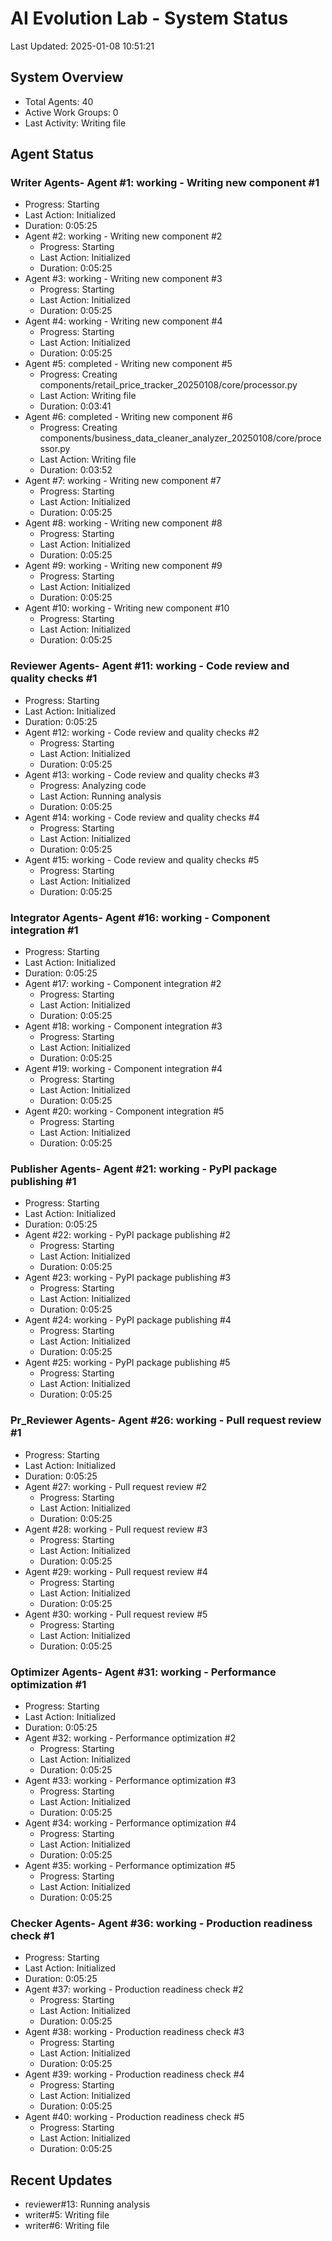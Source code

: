 # AI Evolution Lab - System Status
Last Updated: 2025-01-08 10:51:21

## System Overview
- Total Agents: 40
- Active Work Groups: 0
- Last Activity: Writing file

## Agent Status

### Writer Agents- Agent #1: working - Writing new component #1
  - Progress: Starting
  - Last Action: Initialized
  - Duration: 0:05:25
- Agent #2: working - Writing new component #2
  - Progress: Starting
  - Last Action: Initialized
  - Duration: 0:05:25
- Agent #3: working - Writing new component #3
  - Progress: Starting
  - Last Action: Initialized
  - Duration: 0:05:25
- Agent #4: working - Writing new component #4
  - Progress: Starting
  - Last Action: Initialized
  - Duration: 0:05:25
- Agent #5: completed - Writing new component #5
  - Progress: Creating components/retail_price_tracker_20250108/core/processor.py
  - Last Action: Writing file
  - Duration: 0:03:41
- Agent #6: completed - Writing new component #6
  - Progress: Creating components/business_data_cleaner_analyzer_20250108/core/processor.py
  - Last Action: Writing file
  - Duration: 0:03:52
- Agent #7: working - Writing new component #7
  - Progress: Starting
  - Last Action: Initialized
  - Duration: 0:05:25
- Agent #8: working - Writing new component #8
  - Progress: Starting
  - Last Action: Initialized
  - Duration: 0:05:25
- Agent #9: working - Writing new component #9
  - Progress: Starting
  - Last Action: Initialized
  - Duration: 0:05:25
- Agent #10: working - Writing new component #10
  - Progress: Starting
  - Last Action: Initialized
  - Duration: 0:05:25

### Reviewer Agents- Agent #11: working - Code review and quality checks #1
  - Progress: Starting
  - Last Action: Initialized
  - Duration: 0:05:25
- Agent #12: working - Code review and quality checks #2
  - Progress: Starting
  - Last Action: Initialized
  - Duration: 0:05:25
- Agent #13: working - Code review and quality checks #3
  - Progress: Analyzing code
  - Last Action: Running analysis
  - Duration: 0:05:25
- Agent #14: working - Code review and quality checks #4
  - Progress: Starting
  - Last Action: Initialized
  - Duration: 0:05:25
- Agent #15: working - Code review and quality checks #5
  - Progress: Starting
  - Last Action: Initialized
  - Duration: 0:05:25

### Integrator Agents- Agent #16: working - Component integration #1
  - Progress: Starting
  - Last Action: Initialized
  - Duration: 0:05:25
- Agent #17: working - Component integration #2
  - Progress: Starting
  - Last Action: Initialized
  - Duration: 0:05:25
- Agent #18: working - Component integration #3
  - Progress: Starting
  - Last Action: Initialized
  - Duration: 0:05:25
- Agent #19: working - Component integration #4
  - Progress: Starting
  - Last Action: Initialized
  - Duration: 0:05:25
- Agent #20: working - Component integration #5
  - Progress: Starting
  - Last Action: Initialized
  - Duration: 0:05:25

### Publisher Agents- Agent #21: working - PyPI package publishing #1
  - Progress: Starting
  - Last Action: Initialized
  - Duration: 0:05:25
- Agent #22: working - PyPI package publishing #2
  - Progress: Starting
  - Last Action: Initialized
  - Duration: 0:05:25
- Agent #23: working - PyPI package publishing #3
  - Progress: Starting
  - Last Action: Initialized
  - Duration: 0:05:25
- Agent #24: working - PyPI package publishing #4
  - Progress: Starting
  - Last Action: Initialized
  - Duration: 0:05:25
- Agent #25: working - PyPI package publishing #5
  - Progress: Starting
  - Last Action: Initialized
  - Duration: 0:05:25

### Pr_Reviewer Agents- Agent #26: working - Pull request review #1
  - Progress: Starting
  - Last Action: Initialized
  - Duration: 0:05:25
- Agent #27: working - Pull request review #2
  - Progress: Starting
  - Last Action: Initialized
  - Duration: 0:05:25
- Agent #28: working - Pull request review #3
  - Progress: Starting
  - Last Action: Initialized
  - Duration: 0:05:25
- Agent #29: working - Pull request review #4
  - Progress: Starting
  - Last Action: Initialized
  - Duration: 0:05:25
- Agent #30: working - Pull request review #5
  - Progress: Starting
  - Last Action: Initialized
  - Duration: 0:05:25

### Optimizer Agents- Agent #31: working - Performance optimization #1
  - Progress: Starting
  - Last Action: Initialized
  - Duration: 0:05:25
- Agent #32: working - Performance optimization #2
  - Progress: Starting
  - Last Action: Initialized
  - Duration: 0:05:25
- Agent #33: working - Performance optimization #3
  - Progress: Starting
  - Last Action: Initialized
  - Duration: 0:05:25
- Agent #34: working - Performance optimization #4
  - Progress: Starting
  - Last Action: Initialized
  - Duration: 0:05:25
- Agent #35: working - Performance optimization #5
  - Progress: Starting
  - Last Action: Initialized
  - Duration: 0:05:25

### Checker Agents- Agent #36: working - Production readiness check #1
  - Progress: Starting
  - Last Action: Initialized
  - Duration: 0:05:25
- Agent #37: working - Production readiness check #2
  - Progress: Starting
  - Last Action: Initialized
  - Duration: 0:05:25
- Agent #38: working - Production readiness check #3
  - Progress: Starting
  - Last Action: Initialized
  - Duration: 0:05:25
- Agent #39: working - Production readiness check #4
  - Progress: Starting
  - Last Action: Initialized
  - Duration: 0:05:25
- Agent #40: working - Production readiness check #5
  - Progress: Starting
  - Last Action: Initialized
  - Duration: 0:05:25


## Recent Updates
- reviewer#13: Running analysis
- writer#5: Writing file
- writer#6: Writing file
